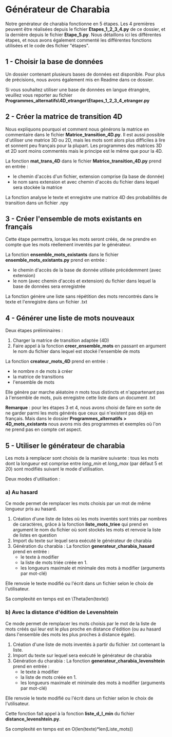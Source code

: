 # Générateur de Charabia
Notre genérateur de charabia fonctionne en 5 étapes. Les 4 premières peuvent être réalisées depuis le fichier **Etapes_1_2_3_4.py** de ce dossier, et la dernière depuis le fichier **Etape_5.py**. Nous détaillons ici les différentes étapes, et nous avons également commenté les différentes fonctions utilisées et le code des fichier "étapes".

## 1 - Choisir la base de données
Un dossier contenant plusieurs bases de données est disponible. Pour plus de précisions, nous avons également mis en Readme dans ce dossier.

Si vous souhaitez utiliser une base de données en langue étrangère, veuillez vous reporter au fichier **Programmes_alternatifs\4D_etranger\Etapes_1_2_3_4_etranger.py**

## 2 - Créer la matrice de transition 4D
Nous expliquons pourquoi et comment nous générons la matrice en commentaire dans le fichier **Matrice_transition_4D.py**. 
Il est aussi possible d'utiliser une matrice 3D ou 2D, mais les mots sont alors plus difficiles à lire et sonnent peu français pour la plupart. Les programmes des matrices 3D et 2D sont moins commentés mais le principe est le même que pour la 4D. 

La fonction **mat_trans_4D** dans le fichier **Matrice_transition_4D.py** prend en entrée :
- le chemin d'accès d'un fichier, extension comprise (la base de donnée)
- le nom sans extension et avec chemin d'accès du fichier dans lequel sera stockée la matrice

La fonction analyse le texte et enregistre une matrice 4D des probabilités de transition dans un fichier .npy

## 3 - Créer l'ensemble de mots existants en français
Cette étape permettra, lorsque les mots seront créés, de ne prendre en compte que les mots réellement inventés par le générateur.

La fonction **ensemble_mots_existants** dans le fichier **ensemble_mots_existants.py** prend en entrée :
- le chemin d'accès de la base de donnée utilisée précédemment (avec extension)
- le nom (avec chemin d'accès et extension) du fichier dans lequel la base de données sera enregistrée

La fonction génère une liste sans répétition des mots rencontrés dans le texte et l'enregistre dans un fichier .txt

## 4 - Générer une liste de mots nouveaux
Deux étapes préliminaires :
1. Charger la matrice de transition adaptée (4D)
2. Faire appel à la fonction **creer_ensemble_mots** en passant en argument le nom du fichier dans lequel est stocké l'ensemble de mots

La fonction **createur_mots_4D** prend en entrée :
- le nombre *n* de mots à créer
- la matrice de transitions
- l'ensemble de mots

Elle génère par marche aléatoire *n* mots tous distincts et n'appartenant pas à l'ensemble de mots, puis enregistre cette liste dans un document .txt

**Remarque** : pour les étapes 3 et 4, nous avons choisi de faire en sorte de ne garder parmi les mots générés que ceux qui n'existent pas déjà en français. Mais dans le dossier **Programmes_alternatifs > 4D_mots_existants** nous avons mis des programmes et exemples où l'on ne prend pas en compte cet aspect.

## 5 - Utiliser le générateur de charabia
Les mots à remplacer sont choisis de la manière suivante : tous les mots dont la longueur est comprise entre *long_min* et *long_max* (par défaut 5 et 20) sont modifiés suivant le mode d'utilisation.

Deux modes d'utilisation :
### a) Au hasard
Ce mode permet de remplacer les mots choisis par un mot de même longueur pris au hasard.
1. Création d'une liste de listes où les mots inventés sont triés par nombres de caractères, grâce à la fonction **liste_mots_triee** qui prend en argument le nom du fichier où sont stockés les mots et renvoie la liste de listes en question
2. Import du texte sur lequel sera exécuté le générateur de charabia
3. Génération du charabia :
    La fonction **generateur_charabia_hasard** prend en entrée :
    - le texte à modifier
    - la liste de mots triée créée en 1.
    - les longueurs maximale et minimale des mots à modifier (arguments par mot-clé)
    
Elle renvoie le texte modifié ou l'écrit dans un fichier selon le choix de l'utilisateur.

Sa complexité en temps est en \Theta(len(texte))

### b) Avec la distance d'édition de Levenshtein
Ce mode permet de remplacer les mots choisis par le mot de la liste de mots créés qui leur est le plus proche en distance d'édition (ou au hasard dans l'ensemble des mots les plus proches à distance égale).
1. Création d'une liste de mots inventés à partir du fichier .txt contenant la liste.
2. Import du texte sur lequel sera exécuté le générateur de charabia
3. Génération du charabia :
    La fonction **generateur_charabia_levenshtein** prend en entrée :
    - le texte à modifier
    - la liste de mots créée en 1.
    - les longueurs maximale et minimale des mots à modifier (arguments par mot-clé)

Elle renvoie le texte modifié ou l'écrit dans un fichier selon le choix de l'utilisateur.

Cette fonction fait appel à la fonction **liste_d_l_min** du fichier **distance_levenshtein.py**.

Sa complexité en temps est en O(len(texte)*len(Liste_mots))
